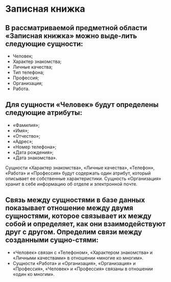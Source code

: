 # Записная книжка

## В рассматриваемой предметной области «Записная книжка» можно выде-лить следующие сущности:
-	Человек;
-	Характер знакомства;
-	Личные качества;
-	Тип телефона;
-	Профессия;
-	Организация;
-	Работа.
  
## Для сущности «Человек» будут определены следующие атрибуты:
-	«Фамилия»;
-	«Имя»;
-	«Отчество»;
-	«Адрес»;
-	«Номер телефона»;
-	«Дата рождения»;
-	«Дата знакомства».

Сущности «Характер знакомства», «Личные качества», «Телефон», «Работа» и «Профессия» будут содержать один атрибут, который описывает ее собственные характеристики.
Сущность «Организация» хранит в себе информацию об отделе и электронной почте.

## Связь между сущностями в базе данных показывает отношение между двумя сущностями, которое связывает их между собой и определяет, как они взаимодействуют друг с другом. Определим связи между созданными сущно-стями:
-	«Человек» связан с «Телефоном», «Характером знакомства» и «Личными качествами» в отношении «многие ко многим».
-	Сущности «Работа» и «Организация», «Организация» и «Профессия», «Человек» и «Профессия» связаны в отношении «один ко многим».
